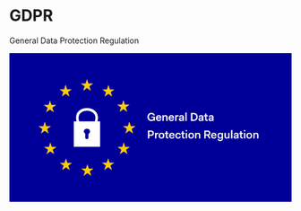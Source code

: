 # GDPR
General Data Protection Regulation

![gdpr](https://github.com/edoardottt/GDPR/blob/master/images/1.png)

